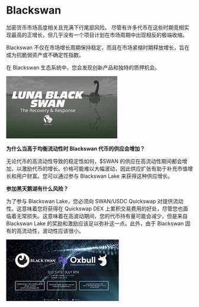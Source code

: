 # Blackswan

<p>加密货币市场高度相关且充满下行尾部风险。 尽管有许多代币在这些时期竞相实现最高的正增长，但几乎没有一个项目计划在市场周期中出现相反的极端收缩。</p>
<p>Blackswan 不仅在市场增长周期保持稳定，而且在市场紧缩时期释放增长，旨在成为抗脆弱资产或不确定性指数。</p>
<p>在 Blackswan 生态系统中，您会发现创新产品和独特的质押机会。</p>

![insad](insad.png)

**为什么当高于均衡流动性时 Blackswan 代币的供应会增加？**

无论代币的高流动性导致的稳定性如何，$SWAN 的供应在高流动性期间都会增加，以激励代币的增长。价格可能难以大幅波动，因此供应扩张有助于补充市值增长和用户财富。您可以通过参与 Blackswan Lake 来获得这种供应增长。

**参加黑天鹅湖有什么风险？**

为了参与 Blackswan Lake，您必须向 SWAN/USDC Quickswap 对提供流动性。这意味着您将获得在 Quickswap DEX 上累积交易费用的好处，尽管您也面临着无常损失。这意味着在高波动期间，您的代币持有量可能会减少，但是来自 Blackswan Lake 的奖励和激励应该足以弥补这一点。此外，由于 Blackswan 固有的高流动性，波动性应该很小。

![insha](insha.png)
